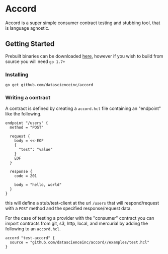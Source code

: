 # Accord

Accord is a super simple consumer contract testing and stubbing tool, that is 
language agnostic.

## Getting Started

Prebuilt binaries can be downloaded [here](https://github.com/datascienceinc/accord/releases/latest),
however if you wish to build from source you will need `go 1.7+`

### Installing

```
go get github.com/datascienceinc/accord
```

### Writing a contract

A contract is defined by creating a `accord.hcl` file containing an "endpoint"
like the following.

```
endpoint "/users" {
  method = "POST"

  request {
    body = <<-EOF
    {
      "test": "value"
    }
    EOF
  }

  response {
    code = 201

    body = "hello, world"
  }
}
```

this will define a stub/test-client at the url `/users` that will respond/request
with a `POST` method and the specified response/request data.

For the case of testing a provider with the "consumer" contract you can import
contracts from git, s3, http, local, and mercurial by adding the following to an
`accord.hcl`.

```
accord "test-accord" {
  source = "github.com/datascienceinc/accord//examples/test.hcl"
}
```
